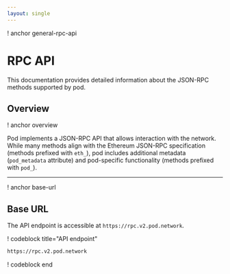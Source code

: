 ```yaml
---
layout: single
---
```


! anchor general-rpc-api

# RPC API

This documentation provides detailed information about the JSON-RPC methods supported by pod.

## Overview

! anchor overview

Pod implements a JSON-RPC API that allows interaction with the network. While many methods align with the Ethereum JSON-RPC specification (methods prefixed with `eth_`), pod includes additional metadata (`pod_metadata` attribute) and pod-specific functionality (methods prefixed with `pod_`).

---

! anchor base-url

## Base URL

The API endpoint is accessible at `https://rpc.v2.pod.network`.

! codeblock title="API endpoint"

```bash
https://rpc.v2.pod.network
```

! codeblock end
